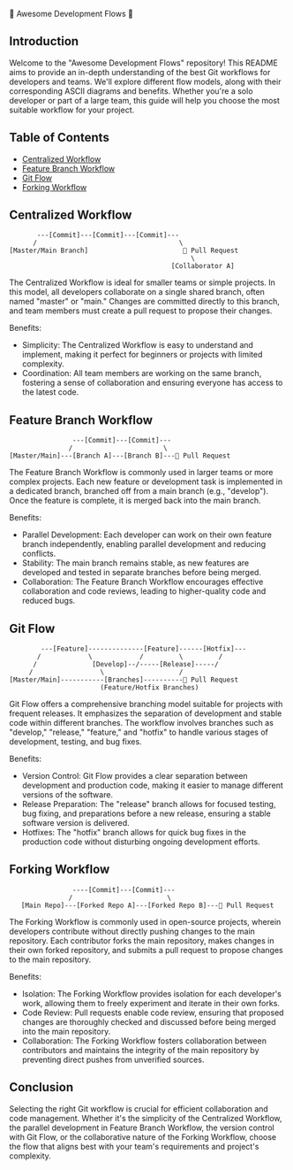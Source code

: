 🌟 Awesome Development Flows 🌟

## Introduction

Welcome to the "Awesome Development Flows" repository! This README aims to provide an in-depth understanding of the best Git workflows for developers and teams. We'll explore different flow models, along with their corresponding ASCII diagrams and benefits. Whether you're a solo developer or part of a large team, this guide will help you choose the most suitable workflow for your project.

## Table of Contents

- [Centralized Workflow](#centralized-workflow)
- [Feature Branch Workflow](#feature-branch-workflow)
- [Git Flow](#git-flow)
- [Forking Workflow](#forking-workflow)

## Centralized Workflow

```
       ---[Commit]---[Commit]---[Commit]---
      /                                    \
[Master/Main Branch]                        🌟 Pull Request
                                              \
                                         [Collaborator A]
```

The Centralized Workflow is ideal for smaller teams or simple projects. In this model, all developers collaborate on a single shared branch, often named "master" or "main." Changes are committed directly to this branch, and team members must create a pull request to propose their changes.

Benefits:
- Simplicity: The Centralized Workflow is easy to understand and implement, making it perfect for beginners or projects with limited complexity.
- Coordination: All team members are working on the same branch, fostering a sense of collaboration and ensuring everyone has access to the latest code.

## Feature Branch Workflow

```
                ---[Commit]---[Commit]---
               /                       \
[Master/Main]---[Branch A]---[Branch B]---🌟 Pull Request
```

The Feature Branch Workflow is commonly used in larger teams or more complex projects. Each new feature or development task is implemented in a dedicated branch, branched off from a main branch (e.g., "develop"). Once the feature is complete, it is merged back into the main branch.

Benefits:
- Parallel Development: Each developer can work on their own feature branch independently, enabling parallel development and reducing conflicts.
- Stability: The main branch remains stable, as new features are developed and tested in separate branches before being merged.
- Collaboration: The Feature Branch Workflow encourages effective collaboration and code reviews, leading to higher-quality code and reduced bugs.

## Git Flow

```
        ---[Feature]--------------[Feature]------[Hotfix]---
       /            \            /         \         /
      /              [Develop]--/-----[Release]-----/
     /                 \                   /
[Master/Main]-----------[Branches]----------🌟 Pull Request
                       (Feature/Hotfix Branches)
```

Git Flow offers a comprehensive branching model suitable for projects with frequent releases. It emphasizes the separation of development and stable code within different branches. The workflow involves branches such as "develop," "release," "feature," and "hotfix" to handle various stages of development, testing, and bug fixes.

Benefits:
- Version Control: Git Flow provides a clear separation between development and production code, making it easier to manage different versions of the software.
- Release Preparation: The "release" branch allows for focused testing, bug fixing, and preparations before a new release, ensuring a stable software version is delivered.
- Hotfixes: The "hotfix" branch allows for quick bug fixes in the production code without disturbing ongoing development efforts.

## Forking Workflow

```
                ----[Commit]---[Commit]---
               /                        \
   [Main Repo]---[Forked Repo A]---[Forked Repo B]---🌟 Pull Request
```

The Forking Workflow is commonly used in open-source projects, wherein developers contribute without directly pushing changes to the main repository. Each contributor forks the main repository, makes changes in their own forked repository, and submits a pull request to propose changes to the main repository.

Benefits:
- Isolation: The Forking Workflow provides isolation for each developer's work, allowing them to freely experiment and iterate in their own forks.
- Code Review: Pull requests enable code review, ensuring that proposed changes are thoroughly checked and discussed before being merged into the main repository.
- Collaboration: The Forking Workflow fosters collaboration between contributors and maintains the integrity of the main repository by preventing direct pushes from unverified sources.

## Conclusion

Selecting the right Git workflow is crucial for efficient collaboration and code management. Whether it's the simplicity of the Centralized Workflow, the parallel development in Feature Branch Workflow, the version control with Git Flow, or the collaborative nature of the Forking Workflow, choose the flow that aligns best with your team's requirements and project's complexity.

